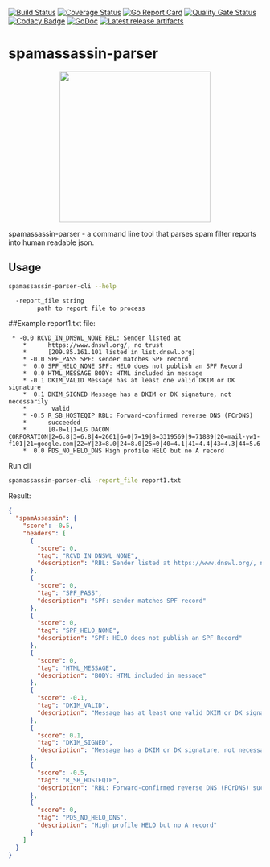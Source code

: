 [![Build Status](https://travis-ci.com/oleg-balunenko/spamassassin-parser.svg?branch=master)](https://travis-ci.com/oleg-balunenko/spamassassin-parser)
[![Coverage Status](https://coveralls.io/repos/github/oleg-balunenko/spamassassin-parser/badge.svg?branch=master)](https://coveralls.io/github/oleg-balunenko/spamassassin-parser?branch=master)
[![Go Report Card](https://goreportcard.com/badge/github.com/oleg-balunenko/spamassassin-parser)](https://goreportcard.com/report/github.com/oleg-balunenko/spamassassin-parser)
[![Quality Gate Status](https://sonarcloud.io/api/project_badges/measure?project=oleg-balunenko_spamassassin-parser&metric=alert_status)](https://sonarcloud.io/dashboard?id=oleg-balunenko_spamassassin-parser)
[![Codacy Badge](https://api.codacy.com/project/badge/Grade/8847ad100b3f415fa419430a58de1a2d)](https://www.codacy.com/manual/oleg.balunenko/spamassassin-parser?utm_source=github.com&amp;utm_medium=referral&amp;utm_content=oleg-balunenko/spamassassin-parser&amp;utm_campaign=Badge_Grade)
[![GoDoc](https://godoc.org/github.com/oleg-balunenko/spamassassin-parser?status.svg)](https://godoc.org/github.com/oleg-balunenko/spamassassin-parser)
[![Latest release artifacts](https://img.shields.io/badge/artifacts-download-blue.svg)](https://github.com/oleg-balunenko/spamassassin-parser/releases/latest)
# spamassassin-parser

<p align="center">
  <img src="https://github.com/oleg-balunenko/spamassassin-parser//blob/master/.assets/assassingopher.png" alt="" width="300">
  <br>
</p>

spamassassin-parser - a command line tool that parses spam filter reports into human readable json.

## Usage

```bash
spamassassin-parser-cli --help
```

```bash
  -report_file string
        path to report file to process
```

##Example
report1.txt file:

```text
 * -0.0 RCVD_IN_DNSWL_NONE RBL: Sender listed at
    *      https://www.dnswl.org/, no trust
    *      [209.85.161.101 listed in list.dnswl.org]
    * -0.0 SPF_PASS SPF: sender matches SPF record
    *  0.0 SPF_HELO_NONE SPF: HELO does not publish an SPF Record
    *  0.0 HTML_MESSAGE BODY: HTML included in message
    * -0.1 DKIM_VALID Message has at least one valid DKIM or DK signature
    *  0.1 DKIM_SIGNED Message has a DKIM or DK signature, not necessarily
    *       valid
    * -0.5 R_SB_HOSTEQIP RBL: Forward-confirmed reverse DNS (FCrDNS)
    *      succeeded
    *      [0-0=1|1=LG DACOM CORPORATION|2=6.8|3=6.8|4=2661|6=0|7=19|8=3319569|9=71889|20=mail-yw1-f101|21=google.com|22=Y|23=8.0|24=8.0|25=0|40=4.1|41=4.4|43=4.3|44=5.6|45=N|46=18|48=24|53=US|54=-97.822|55=37.751|56=1000|57=1571272183]
    *  0.0 PDS_NO_HELO_DNS High profile HELO but no A record
```

Run cli

```bash
spamassassin-parser-cli -report_file report1.txt
```

Result:

```json
{
  "spamAssassin": {
    "score": -0.5,
    "headers": [
      {
        "score": 0,
        "tag": "RCVD_IN_DNSWL_NONE",
        "description": "RBL: Sender listed at https://www.dnswl.org/, no trust [209.85.161.101 listed in list.dnswl.org]"
      },
      {
        "score": 0,
        "tag": "SPF_PASS",
        "description": "SPF: sender matches SPF record"
      },
      {
        "score": 0,
        "tag": "SPF_HELO_NONE",
        "description": "SPF: HELO does not publish an SPF Record"
      },
      {
        "score": 0,
        "tag": "HTML_MESSAGE",
        "description": "BODY: HTML included in message"
      },
      {
        "score": -0.1,
        "tag": "DKIM_VALID",
        "description": "Message has at least one valid DKIM or DK signature"
      },
      {
        "score": 0.1,
        "tag": "DKIM_SIGNED",
        "description": "Message has a DKIM or DK signature, not necessarily valid"
      },
      {
        "score": -0.5,
        "tag": "R_SB_HOSTEQIP",
        "description": "RBL: Forward-confirmed reverse DNS (FCrDNS) succeeded [0-0=1|1=LG DACOM CORPORATION|2=6.8|3=6.8|4=2661|6=0|7=19|8=3319569|9=71889|20=mail-yw1-f101|21=google.com|22=Y|23=8.0|24=8.0|25=0|40=4.1|41=4.4|43=4.3|44=5.6|45=N|46=18|48=24|53=US|54=-97.822|55=37.751|56=1000|57=1571272183]"
      },
      {
        "score": 0,
        "tag": "PDS_NO_HELO_DNS",
        "description": "High profile HELO but no A record"
      }
    ]
  }
}
```
